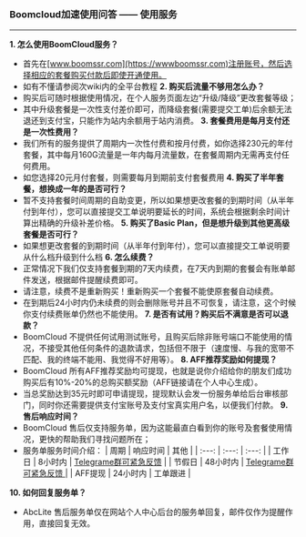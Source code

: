 ### Boomcloud加速使用问答 —— 使用服务
- - - 
**1. 怎么使用BoomCloud服务？**
* 首先在[www.boomssr.com](https://wwwboomssr.com)注册账号，然后选择相应的套餐购买付款后即使开通使用。
* 如有不懂请参阅次wiki内的全平台教程
**2. 购买后流量不够用怎么办？**
* 购买后可随时根据使用情况，在个人服务页面左边“升级/降级”更改套餐等级；
* 其中升级套餐是一次性支付差价即可，而降级套餐(需要提交工单)后余额无法退还到支付宝，只能作为站内余额用于站内消费。
**3. 套餐费用是每月支付还是一次性费用？**
* 我们所有的服务提供了周期内一次性付费和按月付费，如你选择230元的年付套餐，其中每月160G流量是一年内每月流量数，在套餐周期内无需再支付任何费用。
* 如您选择20元月付套餐，则需要每月到期前支付套餐费用
**4. 购买了半年套餐，想换成一年的是否可行？**
* 暂不支持套餐时间周期的自助变更，所以如果想更改套餐的到期时间（从半年付到年付），您可以直接提交工单说明要延长的时间，系统会根据剩余时间计算出精确的升级补差价格。
**5. 购买了Basic Plan，但是想升级到其他更高级套餐是否可行？**
* 如果想更改套餐的到期时间（从半年付到年付），您可以直接提交工单说明要从什么档升级到什么档
**6. 怎么续费？**
* 正常情况下我们仅支持套餐到期的7天内续费，在7天内到期的套餐会有账单邮件发送，根据邮件提醒续费即可。
* 请注意，续费不是重新购买！重新购买一个套餐不能使原套餐自动续费。
* 在到期后24小时内仍未续费的则会删除账号并且不可恢复，请注意，这个时候你支付续费账单仍然也不能使用。
**7. 是否有试用？购买后不满意是否可以退款？**
* BoomCloud 不提供任何试用测试账号，且购买后除非账号端口不能使用的情况，不接受其他任何条件的退款请求，包括但不限于（速度慢、与我的宽带不匹配、我的终端不能用、我觉得不好用等）。
**8. AFF推荐奖励如何提现？**
* BoomCloud 所有AFF推荐奖励均可提现，也就是说你介绍给你的朋友们成功购买后有10%-20%的总购买额奖励（AFF链接请在个人中心生成）。
* 当总奖励达到35元时即可申请提现，提现默认会发一份服务单给后台审核部门，同时你还需要提供支付宝账号及支付宝真实用户名，以便我们付款。
**9. 售后响应时间？**
* BoomCloud 售后仅支持服务单，因为这能最直白看到你的账号及套餐使用情况，更快的帮助我们寻找问题所在；
* 服务单服务时间介绍：
| 周期 | 响应时间 | 其他 |
| :---: | :---: | :---: |
| 工作日 | 8小时内 | [Telegrame群可紧急反馈](https://t.me/boomcloud) |
| 节假日 | 48小时内 | [Telegrame群可紧急反馈 ](https://t.me/boomcloud)|
| AFF提现 | 24小时内 | 工单跟进 |

**10. 如何回复服务单？**
* AbcLite 售后服务单仅在网站个人中心后台的服务单回复，邮件仅作为提醒作用，直接回复无效。